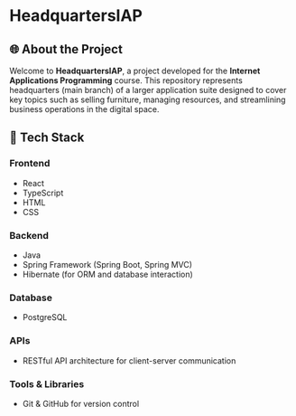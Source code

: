 # HeadquartersIAP

## 🌐 About the Project

Welcome to **HeadquartersIAP**, a project developed for the **Internet Applications Programming** course. This repository represents headquarters (main branch) of a larger application suite designed to cover key topics such as selling furniture, managing resources, and streamlining business operations in the digital space.

## 🚀 Tech Stack

### Frontend
- React  
- TypeScript  
- HTML  
- CSS  

### Backend
- Java  
- Spring Framework (Spring Boot, Spring MVC)  
- Hibernate (for ORM and database interaction)

### Database
- PostgreSQL  

### APIs
- RESTful API architecture for client-server communication

### Tools & Libraries
- Git & GitHub for version control
